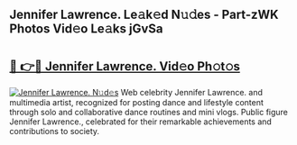 ## Jennifer Lawrence. Le𝚊k𝚎d N𝚞𝚍es - Part-zWK Photos Vid𝚎o Le𝚊ks jGvSa

# <h2><a href="http://fbdrzum.evod.top/?m=Jennifer+Lawrence.">🔗 👉🔴 Jennifer Lawrence. Vid𝚎o Ph𝚘t𝚘s</a></h2>

[![Jennifer Lawrence. N𝚞d𝚎s](https://i.imgur.com/8V9OHl7.gif)](http://fbdrzum.evod.top/?m=Jennifer+Lawrence.)
Web celebrity Jennifer Lawrence. and multimedia artist, recognized for posting dance and lifestyle content through solo and collaborative dance routines and mini vlogs. Public figure Jennifer Lawrence., celebrated for their remarkable achievements and contributions to society. 
